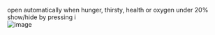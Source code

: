 open automatically when hunger, thirsty, health or oxygen under 20%<br>
show/hide by pressing i<br>
![image](https://user-images.githubusercontent.com/105192630/209720061-d5564c8b-caf2-4a52-a59b-931298447caa.png)

